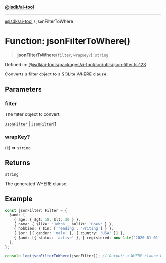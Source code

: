 [**@isdk/ai-tool**](../README.md)

***

[@isdk/ai-tool](../globals.md) / jsonFilterToWhere

# Function: jsonFilterToWhere()

> **jsonFilterToWhere**(`filter`, `wrapKey?`): `string`

Defined in: [@isdk/ai-tools/packages/ai-tool/src/utils/json-filter.ts:123](https://github.com/isdk/ai-tool.js/blob/fb1809b53cc75a30928176c26910792b6b8a96e1/src/utils/json-filter.ts#L123)

Converts a filter object to a SQLite WHERE clause.

## Parameters

### filter

The filter object to convert.

[`JsonFilter`](../interfaces/JsonFilter.md) | [`JsonFilter`](../interfaces/JsonFilter.md)[]

### wrapKey?

(`k`) => `string`

## Returns

`string`

The generated WHERE clause.

## Example

```ts
const jsonFilter: Filter = {
  $and: [
    { age: { $gt: 18, $lt: 30 } },
    { name: { $like: 'John%', $nlike: 'Doe%' } },
    { hobbies: { $in: ['reading', 'writing'] } },
    { $or: [{ gender: 'male' }, { country: 'USA' }] },
    { $and: [{ status: 'active' }, { registered: new Date('2020-01-01') }] },
  ],
};

console.log(jsonFilterToWhere(jsonFilter)); // Outputs a WHERE clause based on the given filter
```
